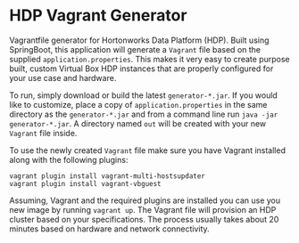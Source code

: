 # HDP Vagrant Generator

Vagrantfile generator for Hortonworks Data Platform (HDP).  Built using SpringBoot, this application will generate a `Vagrant` file based on the supplied `application.properties`.  This makes it very easy to create purpose built, custom Virtual Box HDP instances that are properly configured for your use case and hardware.

To run, simply download or build the latest `generator-*.jar`.  If you would like to customize, place a copy of `application.properties` in the same directory as the `generator-*.jar` and from a command line run `java -jar generator-*.jar`.  A directory named `out` will be created with your new `Vagrant` file inside.

To use the newly created `Vagrant` file make sure you have Vagrant installed along with the following plugins: 

```
vagrant plugin install vagrant-multi-hostsupdater
vagrant plugin install vagrant-vbguest
```

Assuming, Vagrant and the required plugins are installed you can use you new image by running `vagrant up`.  The Vagrant file will provision an HDP cluster based on your specifications.  The process usually takes about 20 minutes based on hardware and network connectivity.

